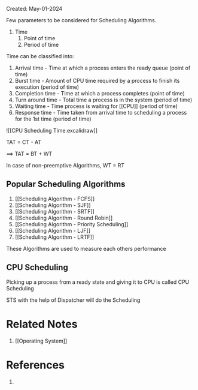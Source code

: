Created: May-01-2024

Few parameters to be considered for Scheduling Algorithms.

1. Time
	1. Point of time
	2. Period of time

Time can be classified into:

1. Arrival time - Time at which a process enters the ready queue (point of time)
2. Burst time - Amount of CPU time required by a process to finish its execution (period of time)
3. Completion time - Time at which a process completes (point of time)
4. Turn around time - Total time a process is in the system (period of time)
5. Waiting time - Time process is waiting for [[CPU]] (period of time)
6. Response time - Time taken from arrival time to scheduling a process for the 1st time (period of time)

![[CPU Scheduling Time.excalidraw]]

TAT = CT - AT

$\implies$ TAT = BT + WT

In case of non-preemptive Algorithms, WT = RT
## Popular Scheduling Algorithms

1. [[Scheduling Algorithm - FCFS]]
2. [[Scheduling Algorithm - SJF]]
3. [[Scheduling Algorithm - SRTF]]
4. [[Scheduling Algorithm - Round Robin]]
5. [[Scheduling Algorithm - Priority Scheduling]]
6. [[Scheduling Algorithm - LJF]]
7. [[Scheduling Algorithm - LRTF]]

These Algorithms are used to measure each others performance

## CPU Scheduling

Picking up a process from a ready state and giving it to CPU is called CPU Scheduling

STS with the help of Dispatcher will do the Scheduling


# Related Notes

1. [[Operating System]]
# References

1. 